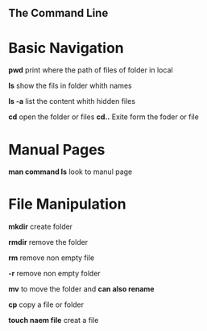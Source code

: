 ## The Command Line
# Basic Navigation

**pwd**   print where the path of files of folder in local

**ls**   show the fils in folder whith names

**ls -a**   list the content whith hidden files

**cd**   open the folder or files
**cd..**   Exite form the foder or file 


# Manual Pages

**man command ls**   look to manul page

# File Manipulation

**mkdir**   create folder 

**rmdir**  remove the folder

**rm**   remove non empty file

**-r**   remove non empty folder

**mv**   to move the folder and **can also rename** 

**cp**  copy a file or folder
  
**touch naem file**   creat a file




